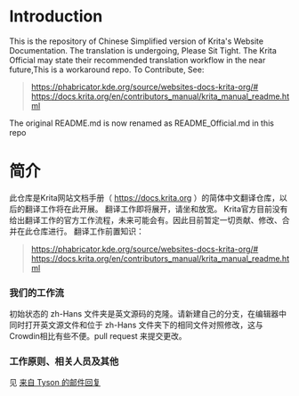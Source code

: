 # Introduction
This is the repository of Chinese Simplified version of Krita's Website Documentation.
The translation is undergoing, Please Sit Tight.
The Krita Official may state their recommended translation workflow in the near future,This is a workaround repo.
To Contribute, See:
> https://phabricator.kde.org/source/websites-docs-krita-org/#
> https://docs.krita.org/en/contributors_manual/krita_manual_readme.html 

The original README.md is now renamed as README_Official.md in this repo

# 简介
此仓库是Krita网站文档手册（ https://docs.krita.org ）的简体中文翻译仓库，以后的翻译工作将在此开展。
翻译工作即将展开，请坐和放宽。
Krita官方目前没有给出翻译工作的官方工作流程，未来可能会有。因此目前暂定一切贡献、修改、合并在此仓库进行。
翻译工作前置知识：
> https://phabricator.kde.org/source/websites-docs-krita-org/#
> https://docs.krita.org/en/contributors_manual/krita_manual_readme.html

### 我们的工作流

初始状态的 zh-Hans 文件夹是英文源码的克隆。请新建自己的分支，在编辑器中同时打开英文源文件和位于 zh-Hans 文件夹下的相同文件对照修改，这与Crowdin相比有些不便。pull request 来提交更改。

### 工作原则、相关人员及其他

见 [来自 Tyson 的邮件回复](./MessageFromTyson.md)
